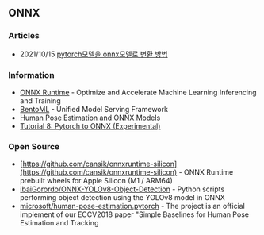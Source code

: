 ## ONNX


### Articles
- 2021/10/15 [pytorch모델을 onnx모델로 변환 방법](https://shuka.tistory.com/26)


### Information
- [ONNX Runtime](https://onnxruntime.ai/) - Optimize and Accelerate Machine Learning Inferencing and Training
- [BentoML](https://docs.bentoml.org/en/latest/index.html) - Unified Model Serving Framework
- [Human Pose Estimation and ONNX Models](https://satyajit.theschoolof.ai/TSAI-DeepVision-EVA4.0-Phase-2/05-HumanPoseEstimation-ONNX/)
- [Tutorial 8: Pytorch to ONNX (Experimental)](https://mmdetection.readthedocs.io/en/v2.19.1/tutorials/pytorch2onnx.html)


### Open Source
- [https://github.com/cansik/onnxruntime-silicon](https://github.com/cansik/onnxruntime-silicon) - ONNX Runtime prebuilt wheels for Apple Silicon (M1 / ARM64)
- [ibaiGorordo/ONNX-YOLOv8-Object-Detection](https://github.com/ibaiGorordo/ONNX-YOLOv8-Object-Detection) - Python scripts performing object detection using the YOLOv8 model in ONNX
- [microsoft/human-pose-estimation.pytorch](https://github.com/microsoft/human-pose-estimation.pytorch) - The project is an official implement of our ECCV2018 paper "Simple Baselines for Human Pose Estimation and Tracking

